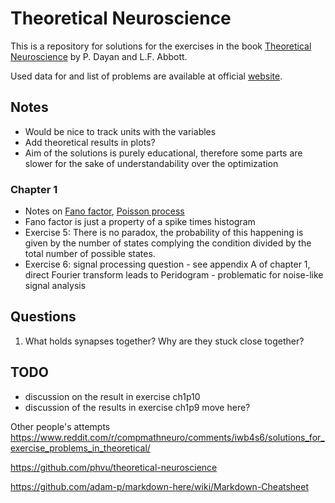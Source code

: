 # Theoretical Neuroscience

This is a repository for solutions for the exercises in the book
[Theoretical Neuroscience]
by P. Dayan and L.F. Abbott. 

Used data for and list of problems are available at official [website][Exercises].


## Notes
* Would be nice to track units with the variables
* Add theoretical results in plots?
* Aim of the solutions is purely educational, therefore some parts are slower
    for the sake of understandability over the optimization

### Chapter 1
* Notes on [Fano factor], [Poisson process]
* Fano factor is just a property of a spike times histogram
* Exercise 5: There is no paradox, the probability of this happening is given by
the number of states complying the condition divided by the total number of
possible states. 
* Exercise 6: signal processing question - see appendix A of chapter 1, direct Fourier transform leads to Peridogram - problematic for noise-like signal analysis

## Questions
1) What holds synapses together? Why are they stuck close together?

## TODO
* discussion on the result in exercise ch1p10
* discussion of the results in exercise ch1p9 move here?

[Theoretical Neuroscience]: https://mitpress.ublish.com/book/theoretical-neuroscience
[Exercises]: http://www.gatsby.ucl.ac.uk/~dayan/book/exercises.html
[Fano factor]: http://thirdorderscientist.org/homoclinic-orbit/2014/9/16/counting-fish-mdash-point-processes-the-coefficient-of-variation-and-the-fano-factor#fn2
[Poisson process]: https://thirdorderscientist.org/homoclinic-orbit/2013/5/27/being-as-random-as-possible-mdash-the-poisson-process

Other people's attempts
https://www.reddit.com/r/compmathneuro/comments/iwb4s6/solutions_for_exercise_problems_in_theoretical/

https://github.com/phvu/theoretical-neuroscience

https://github.com/adam-p/markdown-here/wiki/Markdown-Cheatsheet